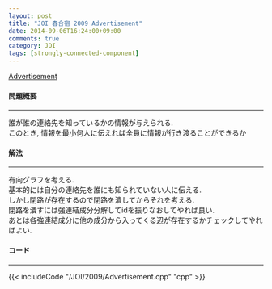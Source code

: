 ```yaml
---
layout: post
title: "JOI 春合宿 2009 Advertisement"
date: 2014-09-06T16:24:00+09:00
comments: true
category: JOI
tags: [strongly-connected-component]
---
```


[Advertisement](http://joisc2009.contest.atcoder.jp/tasks/joisc2009_advertisement)

#### 問題概要

****

誰が誰の連絡先を知っているかの情報が与えられる.  
このとき, 情報を最小何人に伝えれば全員に情報が行き渡ることができるか

#### 解法

****

有向グラフを考える.  
基本的には自分の連絡先を誰にも知られていない人に伝える.  
しかし閉路が存在するので閉路を潰してからそれを考える.  
閉路を潰すには強連結成分分解してidを振りなおしてやれば良い.  
あとは各強連結成分に他の成分から入ってくる辺が存在するかチェックしてやればよい.

#### コード

****

{{< includeCode "/JOI/2009/Advertisement.cpp" "cpp" >}}

